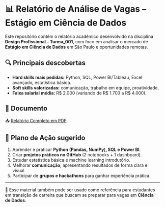 

# 📊 Relatório de Análise de Vagas – Estágio em Ciência de Dados

Este repositório contém o relatório acadêmico desenvolvido na disciplina **Design Profissional – Turma\_001**, com foco em analisar o mercado de **Estágio em Ciência de Dados** em São Paulo e oportunidades remotas.

## 🔍 Principais descobertas

* **Hard skills mais pedidas:** Python, SQL, Power BI/Tableau, Excel avançado, estatística básica.
* **Soft skills valorizadas:** comunicação, trabalho em equipe, proatividade.
* **Faixa salarial média:** R\$ 2.000 (variando de R\$ 1.700 a R\$ 4.000).

## 📄 Documento

📥 [Relatório Completo em PDF](./Relatorio_Ciencia_Dados_Estagio.pdf)

## 🚀 Plano de Ação sugerido

1. Aprender e praticar **Python (Pandas, NumPy), SQL e Power BI**.
2. Criar **projetos práticos no GitHub** (2 notebooks + 1 dashboard).
3. Estudar estatística básica e machine learning introdutório.
4. Melhorar **comunicação**, apresentando resultados de forma clara e visual.
5. Participar de **grupos e hackathons** para ganhar experiência prática.

---

🔗 Esse material também pode ser usado como referência para estudantes em transição de carreira que buscam se preparar para vagas em **Ciência de Dados**.


